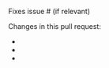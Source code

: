 <!--
Thank you for submitting new code to Firefly III, or any of the related projects. Please read the following rules carefully.

- Please do not submit solutions for problems that are not already reported in an issue.
- Unfortunately, Firefly III can't be your learning experience. If you're new to all of this, please open an issue first.
- Please do not open PRs to "discuss" possible solutions or to "get feedback" on your code. I simply don't have time for that.
- Pull requests for the MAIN branch will be closed.
- DO NOT include translated strings in your PR.
- PRs (or parts thereof) that only fix issues inside code comments will not be accepted.

If it feels necessary to open an issue first, please do so, before you open a PR.

See also: https://docs.firefly-iii.org/explanation/support/#contributing-code

-->

Fixes issue # (if relevant)

Changes in this pull request:

- 
- 
- 
